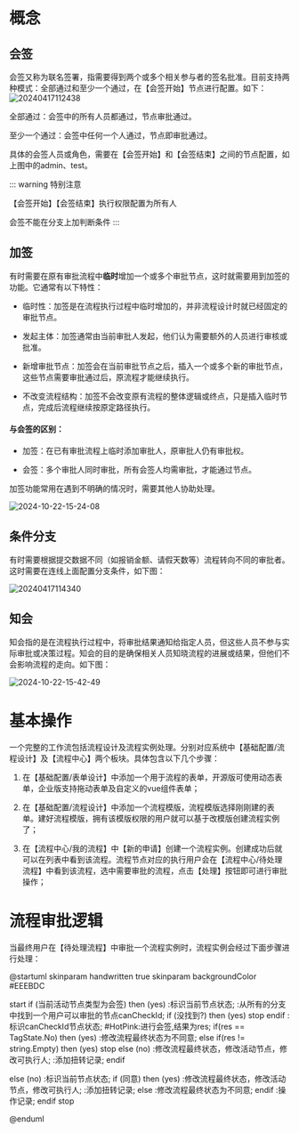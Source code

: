 # 概念

## 会签

会签又称为联名签署，指需要得到两个或多个相关参与者的签名批准。目前支持两种模式：全部通过和至少一个通过，在【会签开始】节点进行配置。如下：
![20240417112438](http://img.openauth.net.cn/20240417112438.png)

全部通过：会签中的所有人员都通过，节点审批通过。

至少一个通过：会签中任何一个人通过，节点即审批通过。

具体的会签人员或角色，需要在【会签开始】和【会签结束】之间的节点配置，如上图中的admin、test。

::: warning 特别注意

【会签开始】【会签结束】执行权限配置为所有人

会签不能在分支上加判断条件
:::

## 加签

有时需要在原有审批流程中**临时**增加一个或多个审批节点，这时就需要用到加签的功能。它通常有以下特性：

* 临时性：加签是在流程执行过程中临时增加的，并非流程设计时就已经固定的审批节点。

* 发起主体：加签通常由当前审批人发起，他们认为需要额外的人员进行审核或批准。

* 新增审批节点：加签会在当前审批节点之后，插入一个或多个新的审批节点，这些节点需要审批通过后，原流程才能继续执行。

* 不改变流程结构：加签不会改变原有流程的整体逻辑或终点，只是插入临时节点，完成后流程继续按原定路径执行。


#### 与会签的区别：

* 加签：在已有审批流程上临时添加审批人，原审批人仍有审批权。

* 会签：多个审批人同时审批，所有会签人均需审批，才能通过节点。

加签功能常用在遇到不明确的情况时，需要其他人协助处理。


![2024-10-22-15-24-08](http://img.openauth.net.cn/2024-10-22-15-24-08.png)

## 条件分支

有时需要根据提交数据不同（如报销金额、请假天数等）流程转向不同的审批者。这时需要在连线上面配置分支条件，如下图：

![20240417114340](http://img.openauth.net.cn/20240417114340.png)


## 知会

知会指的是在流程执行过程中，将审批结果通知给指定人员，但这些人员不参与实际审批或决策过程。知会的目的是确保相关人员知晓流程的进展或结果，但他们不会影响流程的走向。如下图：

![2024-10-22-15-42-49](http://img.openauth.net.cn/2024-10-22-15-42-49.png)


# 基本操作

一个完整的工作流包括流程设计及流程实例处理。分别对应系统中【基础配置/流程设计】及【流程中心】两个板块。具体包含以下几个步骤：

1. 在【基础配置/表单设计】中添加一个用于流程的表单，开源版可使用动态表单，企业版支持拖动表单及自定义的vue组件表单；

1. 在【基础配置/流程设计】中添加一个流程模版，流程模版选择刚刚建的表单。建好流程模版，拥有该模版权限的用户就可以基于改模版创建流程实例了；

1. 在【流程中心/我的流程】中【新的申请】创建一个流程实例。创建成功后就可以在列表中看到该流程。流程节点对应的执行用户会在【流程中心/待处理流程】中看到该流程，选中需要审批的流程，点击【处理】按钮即可进行审批操作；

# 流程审批逻辑

当最终用户在【待处理流程】中审批一个流程实例时，流程实例会经过下面步骤进行处理：

@startuml
skinparam handwritten true
skinparam backgroundColor #EEEBDC

start
if (当前活动节点类型为会签) then (yes)
  :标识当前节点状态;
  :从所有的分支中找到一个用户可以审批的节点canCheckId;
  if (没找到?) then (yes)
    stop
  endif
  :标识canCheckId节点状态;
  #HotPink:进行会签,结果为res;
  if(res == TagState.No) then (yes)
    :修改流程最终状态为不同意;
  else if(res != string.Empty) then (yes)
    stop
  else (no)
    :修改流程最终状态，修改活动节点，修改可执行人;
    :添加扭转记录;
  endif

else (no)
  :标识当前节点状态;
  if (同意) then (yes)
    :修改流程最终状态，修改活动节点，修改可执行人;
    :添加扭转记录;
  else
    :修改流程最终状态为不同意;
  endif
  :操作记录;
endif
stop

@enduml




